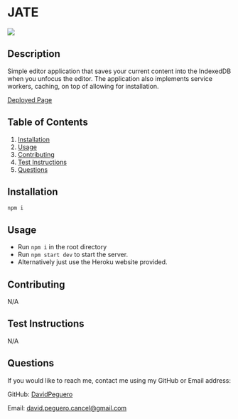 
  # JATE
  [![](https://img.shields.io/badge/license-MIT-blue)](https://www.mend.io/resources/blog/top-open-source-licenses-explained/#MIT_License)
  ## Description
  Simple editor application that saves your current content into the IndexedDB when you unfocus the editor. The application also implements service workers, caching, on top of allowing for installation.
  
  [Deployed Page](https://pacific-bayou-27826.herokuapp.com/)
  ## Table of Contents
  1. [Installation](#installation)
  2. [Usage](#usage)
  3. [Contributing](#contributing)
  4. [Test Instructions](#test-instructions)
  5. [Questions](#questions)
  ## Installation
  ```npm i```
  ## Usage
  - Run ```npm i``` in the root directory
  - Run ```npm start dev``` to start the server.
  - Alternatively just use the Heroku website provided.
  ## Contributing
  N/A
  ## Test Instructions
  N/A
  ## Questions
  If you would like to reach me, contact me using my GitHub or Email address:

  GitHub: [DavidPeguero](https://github.com/DavidPeguero)

  Email: [david.peguero.cancel@gmail.com](david.peguero.cancel@gmail.com)
  